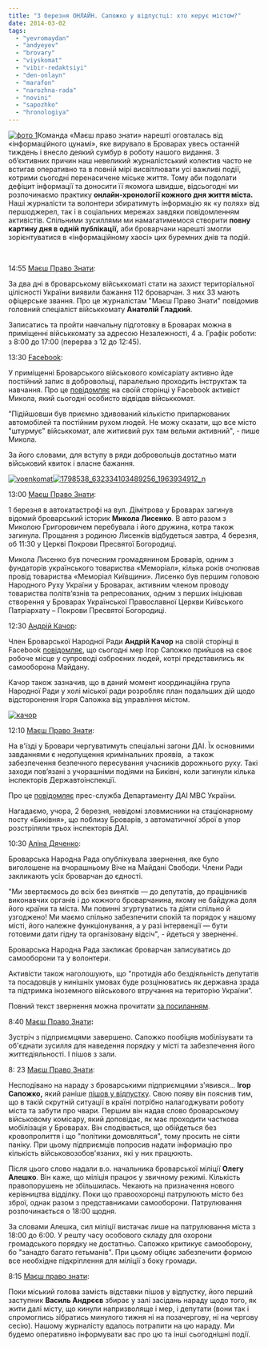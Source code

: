 ```yaml
---
title: "3 березня ОНЛАЙН. Сапожко у відпустці: хто керує містом?"
date: 2014-03-02
tags: 
  - "yevromaydan"
  - "andyeyev"
  - "brovary"
  - "viyskomat"
  - "vibir-redaktsiyi"
  - "den-onlayn"
  - "marafon"
  - "narozhna-rada"
  - "novini"
  - "sapozhko"
  - "hronologiya"
---
```


[![фото 1](https://mpz.brovary.org/wp-content/uploads/2014/03/foto-1.jpg)](https://mpz.brovary.org/wp-content/uploads/2014/03/foto-1.jpg)Команда «Маєш право знати» нарешті оговталась від «інформаційного цунамі», яке вирувало в Броварах увесь останній тиждень і внесло деякий сумбур в роботу нашого видання. З об’єктивних причин наш невеликий журналістський колектив часто не встигав оперативно та в повній мірі висвітлювати усі важливі події, котрими сьогодні перенасичене міське життя. Тому аби подолати дефіцит інформації та доносити її якомога швидше, відсьогодні ми розпочинаємо практику **онлайн-хронології кожного дня життя міста.** Наші журналісти та волонтери збиратимуть інформацію як «у полях» від першоджерел, так і в соціальних мережах завдяки повідомленням активістів. Спільними зусиллями ми намагатимемося створити **повну картину дня в одній публікації,** аби броварчани нарешті змогли зорієнтуватися в «інформаційному хаосі» цих буремних днів та подій.

 

14:55 [Маєш Право Знати](https://mpz.brovary.org/za-dva-dni-v-brovarskomu-viyskkomati-zapisali-ponad-sotnyu-dobrovoltsiv/):

За два дні в броварському військкоматі стати на захист територіальної цілісності України виявили бажання 112 броварчан. З них 33 мають офіцерське звання. Про це журналістам "Маєш Право Знати" повідомив головний спеціаліст військкомату **Анатолій Гладкий**.

Записатись та пройти навчальну підготовку в Броварах можна в приміщенні військкомату за адресою Незалежності, 4 а. Графік роботи: з 8:00 до 17:00 (перерва з 12 до 12:45).

13:30 [Facebook](https://www.facebook.com/permalink.php?story_fbid=632339410155392&id=100001380174851&stream_ref=10):

У приміщенні Броварського військового комісаріату активно йде постійний запис в добровольці, паралельно проходить інструктаж та навчання. Про це [повідомляє](https://www.facebook.com/permalink.php?story_fbid=632339410155392&id=100001380174851&stream_ref=10) на своїй сторінці у Facebook активіст Микола, який сьогодні особисто відвідав військкомат.

"Підійшовши був приємно здивований кількістю припаркованих автомобілей та постійним рухом людей. Не можу сказати, що все місто "штурмує" військкомат, але житиєвий рух там вельми активний", - пише Микола.

За його словами, для вступу в ряди добровольців достатньо мати військовий квиток і власне бажання.

[![voenkomat](https://mpz.brovary.org/wp-content/uploads/2014/03/voenkomat.jpg)](https://mpz.brovary.org/wp-content/uploads/2014/03/voenkomat.jpg)[![1798538_632334103489256_1963934912_n](https://mpz.brovary.org/wp-content/uploads/2014/03/1798538_632334103489256_1963934912_n.jpg)](https://mpz.brovary.org/wp-content/uploads/2014/03/1798538_632334103489256_1963934912_n.jpg)

13:00 [Маєш Право Знати](https://mpz.brovary.org/istorik-mikola-lisenko-razom-z-druzhinoyu-zaginuli-v-avtokatastrofi/):

1 березня в автокатастрофі на вул. Дімітрова у Броварах загинув відомий броварський історик **Микола Лисенко**. В авто разом з Миколою Григоровичем перебувала і його дружина, котра також загинула. Прощання з родиною Лисенків відбудеться завтра, 4 березня, об 11:30 у Церкві Покрови Пресвятої Богородиці.

Микола Лисенко був почесним громадянином Броварів, одним з фундаторів українського товариства «Меморіал», кілька років очолював провід товариства «Меморіал Київщини». Лисенко був першим головою Народного Руху України у Броварах, активним членом проводу товариства політв’язнів та репресованих, одним з перших ініціював створення у Броварах Української Православної Церкви Київського Патріархату – Покрови Пресвятої Богородиці.

12:30 [Андрій Качор](https://www.facebook.com/photo.php?fbid=747289755294637&set=gm.785459714817330&type=1&theater):

Член Броварської Народної Ради **Андрій Качор** на своїй сторінці в Facebook [повідомляє](https://www.facebook.com/photo.php?fbid=747289755294637&set=gm.785459714817330&type=1&theater), що сьогодні мер Ігор Сапожко прийшов на своє робоче місце у супроводі озброєних людей, котрі представились як самооборона Майдану.

Качор також зазначив, що в даний момент координаційна група Народної Ради у холі міської ради розробляє план подальших дій щодо відсторонення Ігоря Сапожка від управління містом.

[![качор](https://mpz.brovary.org/wp-content/uploads/2014/03/kachor.jpg)](https://mpz.brovary.org/wp-content/uploads/2014/03/kachor.jpg)

12:10 [Маєш Право Знати](https://mpz.brovary.org):

На в'їзді у Бровари чергуватимуть спеціальні загони ДАІ. Їх основними завданнями є недопущення кримінальних проявів,  а також забезпечення безпечного пересування учасників дорожнього руху. Такі заходи пов’язані з учорашніми подіями на Биківні, коли загинули кілька інспекторів Державтоінспекції.

Про це [повідомляє](http://mvs.gov.ua/mvs/control/main/uk/publish/article/990815) прес-служба Департаменту ДАІ МВС України.

Нагадаємо, учора, 2 березня, невідомі зловмисники на стаціонарному посту «Биківня», що поблизу Броварів, з автоматичної зброї в упор розстріляли трьох інспекторів ДАІ.

10:30 [Аліна Дяченко](https://mpz.brovary.org/zvernennya-narodnoyi-radi-u-zv-yazku-z-inozemnoyu-interventsiyeyu-na-teritoriyu-ukrayini/):

Броварська Народна Рада опублікувала звернення, яке було виголошене на вчорашньому Віче на Майдані Свободи. Члени Ради закликають усіх броварчан до єдності.

"Ми звертаємось до всіх без винятків — до депутатів, до працівників виконавчих органів і до кожного броварчанина, якому не байдужа доля його країни та міста. Ми повинні згуртуватись та діяти спільно й узгоджено! Ми маємо спільно забезпечити спокій та порядок у нашому місті, його належне функціонування, а у разі інтервенції — бути готовими дати гідну та організовану відсіч", - йдеться у зверненні.

Броварська Народна Рада закликає броварчан записуватись до самооборони та у волонтери.

Активісти також наголошують, що "протидія або бездіяльність депутатів та посадовців у нинішніх умовах буде розцінюватись як державна зрада та підтримка іноземного військового втручання на територію України”.

Повний текст звернення можна прочитати [за посиланням](pravo-znaty.org.ua/zvernennya-narodnoyi-radi-u-zv-yazku-z-inozemnoyu-interventsiyeyu-na-teritoriyu-ukrayini/).

8:40 [Маєш Право Знати](https://www.facebook.com/pravo.znaty.brovary?hc_location=timeline)**:**

Зустріч з підприємцями завершено. Сапожко пообіцяв мобілізувати та об'єднати зусилля для наведення порядку у місті та забезпечення його життєдіяльності. І пішов з зали.

8: 23 [Маєш Право Знати](https://www.facebook.com/pravo.znaty.brovary?hc_location=timeline):

Несподівано на нараду з броварськими підприємцями з'явився... **Ігор Сапожко,** який раніше [пішов у відпустку](https://mpz.brovary.org/krayina-gotuyetsya-do-viyni-a-mer-brovariv-pishov-u-vidpustku/). Свою появу він пояснив тим, що в такій скрутній ситуації в країні потрібно налагоджувати роботу міста та забути про чвари. Першим він надав слово броварському військовому комісару, який доповідає, як має проходити часткова мобілізація у Броварах. Він сподівається, що обійдеться без кровопролиття і що "політики домовляться", тому просить не сіяти паніку. При цьому підприємців попросив надати інформацію про кількість військовозобов'язаних, які у них працюють.

Після цього слово надали в.о. начальника броварської міліції **Олегу Алешко**. Він каже, що міліція працює у звичному режимі. Кількість правопорушень не збільшилась. Чекають на призначення нового керівництва відділку. Поки що правоохоронці патрулюють місто без зброї, однак разом з представниками самооборони. Патрулювання розпочинається о 18:00 щодня.

За словами Алешка, сил міліції вистачає лише на патрулювання міста з 18:00 до 6:00. У решту часу особового складу для охорони громадського порядку не достатньо. Сапожко критикує самооборону, бо "занадто багато гетьманів". При цьому обіцяє забезпечити формою все необхідне підкріплення для міліції з боку громади.

8:15 [Маєш право знати](https://vk.com/pravo.znaty.brovary):

Поки міський голова замість відставки пішов у відпустку, його перший заступник **Василь Андрєєв** збирає у залі засідань нараду щодо того, як жити далі місту, що кинули напризволяще і мер, і депутати (вони так і спромоглись зібратись минулого тижня ні на позачергову, ні на чергову сесію). Нашому журналісту вдалось потрапити на цю нараду. Ми будемо оперативно інформувати вас про цю та інші сьогоднішні події.
